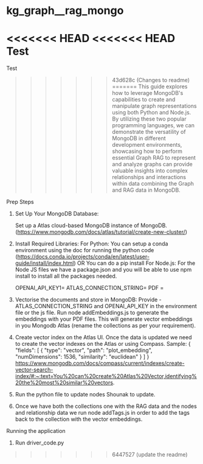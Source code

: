 # kg_graph__rag_mongo
<<<<<<< HEAD
<<<<<<< HEAD
Test
=======
Test
>>>>>>> 43d628c (Changes to readme)
=======
This guide explores how to leverage MongoDB's capabilities to create and manipulate graph representations using both Python and Node.js. By utilizing these two popular programming languages, we can demonstrate the versatility of MongoDB in different development environments, showcasing how to perform essential Graph RAG to represent and analyze graphs can provide valuable insights into complex relationships and interactions within data combining the Graph and RAG data in MongoDB. 


Prep Steps
1. Set Up Your MongoDB Database:

    Set up a Atlas cloud-based MongoDB instance of MongoDB. (https://www.mongodb.com/docs/atlas/tutorial/create-new-cluster/)

2. Install Required Libraries:
    For Python: 
    You can setup a conda environment using the doc for running the python code (https://docs.conda.io/projects/conda/en/latest/user-guide/install/index.html) 
                                                OR
    You can do a pip install <required-packages>
    For Node.js: 
    For the Node JS files we have a package.json and you will be able to use npm install to install all the packages needed.

    OPENAI_API_KEY1=
    ATLAS_CONNECTION_STRING=
    PDF = 

3. Vectorise the documents and store in MongoDB:
    Provide - ATLAS_CONNECTION_STRING and OPENAI_API_KEY in the environment file or the js file.
    Run node addEmbeddings.js to generate the embeddings with your PDF files.
    This will generate vector embeddings in you Mongodb Atlas (rename the collections as per your requirement).

4. Create vector index on the Atlas UI.
    Once the data is updated we need to create the vector indexes on the Atlas or using Compass.
    Sample: 
    {
        "fields": [ {
            "type": "vector",
            "path": "plot_embedding",
            "numDimensions": 1536,
            "similarity": "euclidean"
        } ]
    }
    https://www.mongodb.com/docs/compass/current/indexes/create-vector-search-index/#:~:text=You%20can%20create%20Atlas%20Vector,identifying%20the%20most%20similar%20vectors.

5. Run the python file to update nodes Shounak to update.

6. Once we have both the collections one with the RAG data and the nodes and relationship data we run node addTags.js in order
   to add the tags back to the collection with the vector embeddings.

Running the application

1. Run driver_code.py
    
>>>>>>> 6447527 (update the readme)
